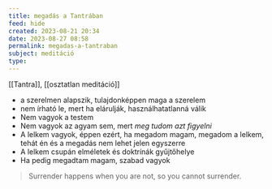 ```yaml
---
title: megadás a Tantrában
feed: hide
created: 2023-08-21 20:34
date: 2023-08-27 08:58
permalink: megadas-a-tantraban
subject: meditáció
type: 
---
```


[[Tantra]], [[osztatlan meditáció]]

- a szerelmen alapszik, tulajdonképpen maga a szerelem
- nem írható le, mert ha elárulják, használhatatlanná válik
- Nem vagyok a testem
- Nem vagyok az agyam sem, mert *meg tudom azt figyelni*
- A lelkem vagyok, éppen ezért, ha megadom magam, megadom a lelkem, tehát én és a megadás nem lehet jelen egyszerre
- A lelkem csupán elméletek és doktrínák gyűjtőhelye
- Ha pedig megadtam magam, szabad vagyok

> Surrender happens when you are not, so you cannot surrender.

